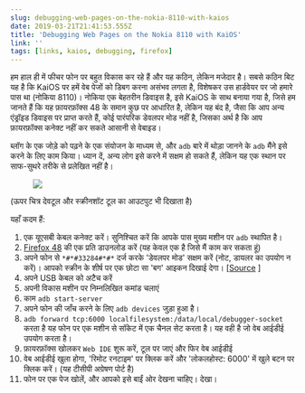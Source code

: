 ```yaml
---
slug: debugging-web-pages-on-the-nokia-8110-with-kaios
date: 2019-03-21T21:41:53.555Z
title: 'Debugging Web Pages on the Nokia 8110 with KaiOS'
link: ''
tags: [links, kaios, debugging, firefox]
---
```

हम हाल ही में फीचर फोन पर बहुत विकास कर रहे हैं और यह कठिन, लेकिन मजेदार है। सबसे कठिन बिट यह है कि KaiOS पर हमें वेब पेजों को डिबग करना असंभव लगता है, विशेषकर उस हार्डवेयर पर जो हमारे पास था (नोकिया 8110)। नोकिया एक बेहतरीन डिवाइस है, इसे KaiOS के साथ बनाया गया है, जिसे हम जानते हैं कि यह फ़ायरफ़ॉक्स 48 के समान कुछ पर आधारित है, लेकिन यह बंद है, जैसा कि आप अन्य एंड्रॉइड डिवाइस पर प्राप्त करते हैं, कोई पारंपरिक डेवलपर मोड नहीं है, जिसका अर्थ है कि आप फ़ायरफ़ॉक्स कनेक्ट नहीं कर सकते आसानी से वेबाइड।

ब्लॉग के एक जोड़े को पढ़ने के एक संयोजन के माध्यम से, और `adb` बारे में थोड़ा जानने के `adb` मैंने इसे करने के लिए काम किया। ध्यान दें, अन्य लोग इसे करने में सक्षम हो सकते हैं, लेकिन यह एक स्थान पर साफ-सुथरे तरीके से प्रलेखित नहीं है।

<figure>
  <img src="/images/2019-03-21-debugging-web-pages-on-the-nokia-8110-with-kaios.jpeg">
</figure>

(ऊपर चित्र देवटूल और स्क्रीनशॉट टूल का आउटपुट भी दिखाता है)

यहाँ कदम हैं:

1. एक यूएसबी केबल कनेक्ट करें। सुनिश्चित करें कि आपके पास मुख्य मशीन पर `adb` स्थापित है।
2. [Firefox 48](https://archive.mozilla.org/pub/firefox/releases/48.0.2/) की एक प्रति डाउनलोड करें (यह केवल एक है जिसे मैं काम कर सकता हूं)
3. अपने फोन से `*#*#33284#*#*` दर्ज करके &#39;डेवलपर मोड&#39; सक्षम करें (नोट, डायलर का उपयोग न करें)। आपको स्क्रीन के शीर्ष पर एक छोटा सा &#39;बग&#39; आइकन दिखाई देगा। [[Source](https://groups.google.com/forum/#!topic/bananahackers/MIpcrSXTRBk) ]
4. अपने USB केबल को अटैच करें
5. अपनी विकास मशीन पर निम्नलिखित कमांड चलाएं
1. काम `adb start-server`
2. अपने फोन की जाँच करने के लिए `adb devices` जुड़ा हुआ है।
3. `adb forward tcp:6000 localfilesystem:/data/local/debugger-socket` करता है यह फोन पर एक मशीन से सॉकेट में एक चैनल सेट करता है। यह वही है जो वेब आईडीई उपयोग करता है।
6. फ़ायरफ़ॉक्स खोलकर `Web IDE` शुरू करें, टूल पर जाएं और फिर वेब आईडीई
7. वेब आईडीई खुला होगा, &#39;रिमोट रनटाइम&#39; पर क्लिक करें और &#39;लोकलहोस्ट: 6000&#39; में खुले बटन पर क्लिक करें। (यह टीसीपी अग्रेषण पोर्ट है)
8. फोन पर एक पेज खोलें, और आपको इसे बाईं ओर देखना चाहिए। देखा।
